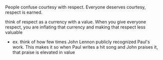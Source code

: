 
People confuse courtesy with respect.  Everyone deserves courtesy, respect is earned.

think of respect as a currency with a value. When you give everyone respect, you are inflating that currency and making that respect less valuable
- ex. think of how few times John Lennon publicly recognized Paul's work. This makes it so when Paul writes a hit song and John praises it, that praise is elevated in value 

